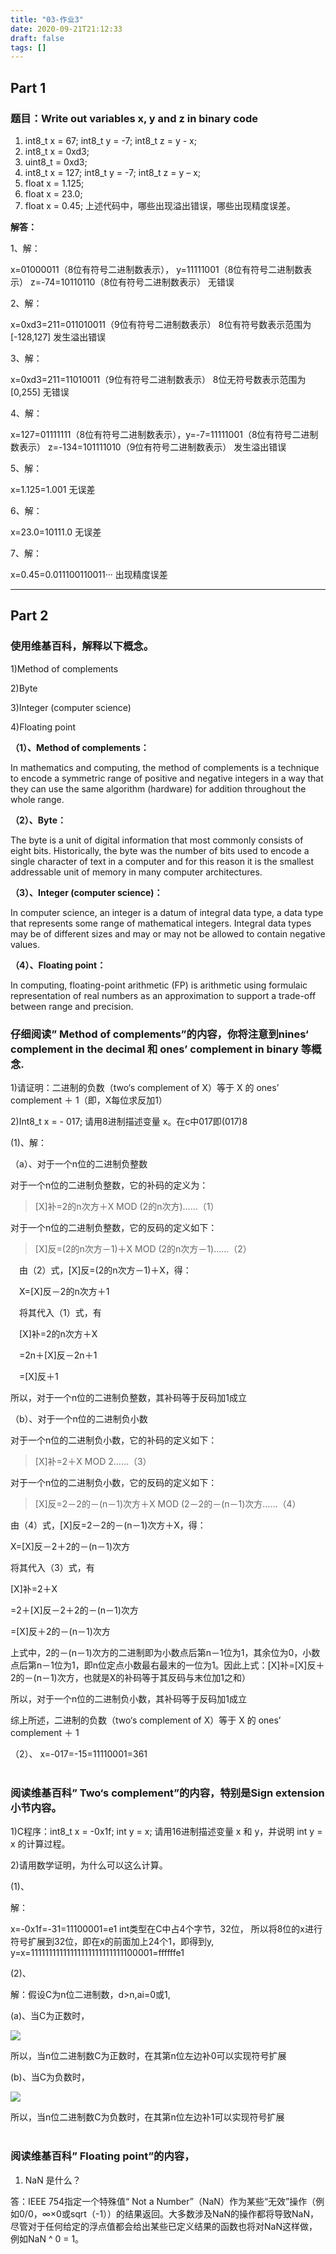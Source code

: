 ```yaml
---
title: "03-作业3"
date: 2020-09-21T21:12:33
draft: false
tags: []
---
```


## Part 1
### 题目：Write out variables x, y and z in binary code 
1) int8_t x = 67; int8_t y = -7; int8_t z = y - x;
2) int8_t x = 0xd3;
3) uint8_t = 0xd3;
4) int8_t x = 127; int8_t y = -7; int8_t z = y – x;
5) float x = 1.125; 
6) float x = 23.0;
7) float x = 0.45;
上述代码中，哪些出现溢出错误，哪些出现精度误差。

<strong>解答：</strong>

1、解：

x=01000011（8位有符号二进制数表示）， y=11111001（8位有符号二进制数表示）
z=-74=10110110（8位有符号二进制数表示）
无错误

2、解：

x=0xd3=211=011010011（9位有符号二进制数表示）
8位有符号数表示范围为[-128,127]
发生溢出错误

3、解：

x=0xd3=211=11010011（9位有符号二进制数表示）
8位无符号数表示范围为[0,255]
无错误

4、解：

x=127=01111111（8位有符号二进制数表示），y=-7=11111001（8位有符号二进制数表示）
z=-134=101111010（9位有符号二进制数表示）
发生溢出错误

5、解：

x=1.125=1.001
无误差

6、解：

x=23.0=10111.0
无误差

7、解：

x=0.45=0.011100110011···
出现精度误差

---
## Part 2 

### 使用维基百科，解释以下概念。
1)Method of complements

2)Byte

3)Integer (computer science)

4)Floating point

<strong>（1）、Method of complements：</strong>

In mathematics and computing, the method of complements is a technique to encode a symmetric range of positive and negative integers in a way that they can use the same algorithm (hardware) for addition throughout the whole range. 

<strong>（2）、Byte：</strong>

The byte is a unit of digital information that most commonly consists of eight bits. Historically, the byte was the number of bits used to encode a single character of text in a computer and for this reason it is the smallest addressable unit of memory in many computer architectures.

<strong>（3）、Integer (computer science)：</strong>

In computer science, an integer is a datum of integral data type, a data type that represents some range of mathematical integers. Integral data types may be of different sizes and may or may not be allowed to contain negative values.

<strong>（4）、Floating point：</strong>

In computing, floating-point arithmetic (FP) is arithmetic using formulaic representation of real numbers as an approximation to support a trade-off between range and precision.
<br/>

### 仔细阅读” Method of complements”的内容，你将注意到nines‘ complement in the decimal 和 ones’ complement in binary 等概念. 
1)请证明：二进制的负数（two‘s complement of X）等于 X 的 ones’ complement ＋ 1（即，X每位求反加1）

2)Int8_t x = - 017; 请用8进制描述变量 x。在c中017即(017)8

(1)、解：

（a）、对于一个n位的二进制负整数

对于一个n位的二进制负整数，它的补码的定义为：

>[X]补=2的n次方＋X MOD (2的n次方)……（1）


对于一个n位的二进制负整数，它的反码的定义如下：

>[X]反=(2的n次方－1)＋X MOD (2的n次方－1)……（2）


　由（2）式，[X]反=(2的n次方－1)＋X，得：

　X=[X]反－2的n次方＋1

　将其代入（1）式，有

　[X]补=2的n次方＋X

　=2n＋[X]反－2n＋1

　=[X]反＋1

所以，对于一个n位的二进制负整数，其补码等于反码加1成立

（b）、对于一个n位的二进制负小数

对于一个n位的二进制负小数，它的补码的定义如下：

>[X]补=2＋X MOD 2……（3）


对于一个n位的二进制负小数，它的反码的定义如下：

>[X]反=2－2的－(n－1)次方＋X MOD (2－2的－(n－1)次方……（4）


由（4）式，[X]反=2－2的－(n－1)次方＋X，得：

X=[X]反－2＋2的－(n－1)次方

将其代入（3）式，有

[X]补=2＋X

=2＋[X]反－2＋2的－(n－1)次方

=[X]反＋2的－(n－1)次方

上式中，2的－(n－1)次方的二进制即为小数点后第n－1位为1，其余位为0，小数点后第n－1位为1，即n位定点小数最右最末的一位为1。因此上式：[X]补=[X]反＋2的－(n－1)次方，也就是X的补码等于其反码与末位加1之和）

所以，对于一个n位的二进制负小数，其补码等于反码加1成立

综上所述，二进制的负数（two‘s complement of X）等于 X 的 ones’ complement ＋ 1

（2）、
x=-017=-15=11110001=361
<br/>
<br/>

### 阅读维基百科” Two‘s complement”的内容，特别是Sign extension小节内容。
1)C程序：int8_t x = -0x1f; int y = x; 请用16进制描述变量 x 和 y，并说明 int y = x 的计算过程。

2)请用数学证明，为什么可以这么计算。

(1)、

解：

x=-0x1f=-31=11100001=e1
int类型在C中占4个字节，32位，
所以将8位的x进行符号扩展到32位，即在x的前面加上24个1，即得到y,
y=x=11111111111111111111111111100001=ffffffe1

(2)、

解：假设C为n位二进制数，d>n,ai=0或1,

(a)、当C为正数时，

![](http://stugeek.gitee.io/stu-geek/posts/homework3-image/1.png)

所以，当n位二进制数C为正数时，在其第n位左边补0可以实现符号扩展

(b)、当C为负数时，

![](http://stugeek.gitee.io/stu-geek/posts/homework3-image/2.png)

所以，当n位二进制数C为负数时，在其第n位左边补1可以实现符号扩展
<br/>
<br/>

### 阅读维基百科” Floating point”的内容，
1) NaN 是什么？
   
答：IEEE 754指定一个特殊值“ Not a Number”（NaN）作为某些“无效”操作（例如0/0，∞×0或sqrt（-1））的结果返回。大多数涉及NaN的操作都将导致NaN，尽管对于任何给定的浮点值都会给出某些已定义结果的函数也将对NaN这样做，例如NaN ^ 0 = 1。
